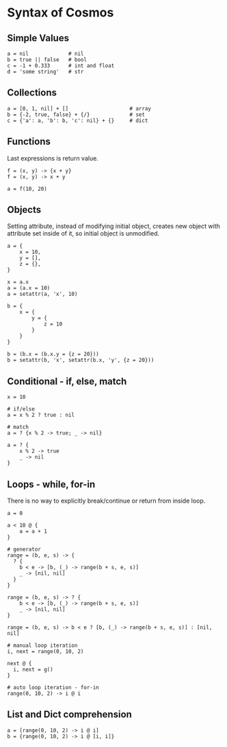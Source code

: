 
# Syntax of Cosmos


## Simple Values

```
a = nil             # nil
b = true || false   # bool
c = -1 + 0.333      # int and float
d = 'some string'   # str
```


## Collections

```
a = [0, 1, nil] + []                    # array
b = {-2, true, false} + {/}             # set
c = {'a': a, 'b': b, 'c': nil} + {}     # dict
```

## Functions

Last expressions is return value.

```
f = (x, y) -> {x + y}
f = (x, y) -> x + y

a = f(10, 20)
```


## Objects

Setting attribute, instead of modifying initial object, creates new object with
attribute set inside of it, so initial object is unmodified.

```
a = {
    x = 10,
    y = [],
    z = {},
}

x = a.x
a = (a.x = 10)
a = setattr(a, 'x', 10)

b = {
    x = {
        y = {
            z = 10
        }
    }
}

b = (b.x = (b.x.y = {z = 20}))
b = setattr(b, 'x', setattr(b.x, 'y', {z = 20}))
```


## Conditional - if, else, match

```
x = 10

# if/else
a = x % 2 ? true : nil

# match
a = ? {x % 2 -> true; _ -> nil}

a = ? {
    x % 2 -> true
    _ -> nil
}
```


## Loops - while, for-in

There is no way to explicitly break/continue or return from inside loop.

```
a = 0

a < 10 @ {
    a = a + 1
}
```

```
# generator
range = (b, e, s) -> {
  ? {
    b < e -> [b, (_) -> range(b + s, e, s)]
    _ -> [nil, nil]
  }
}

range = (b, e, s) -> ? {
    b < e -> [b, (_) -> range(b + s, e, s)]
    _ -> [nil, nil]
}

range = (b, e, s) -> b < e ? [b, (_) -> range(b + s, e, s)] : [nil, nil]

# manual loop iteration
i, next = range(0, 10, 2)

next @ {
  i, next = g()
}

# auto loop iteration - for-in
range(0, 10, 2) -> i @ i
```


## List and Dict comprehension

```
a = [range(0, 10, 2) -> i @ i]
b = {range(0, 10, 2) -> i @ [i, i]}
```
